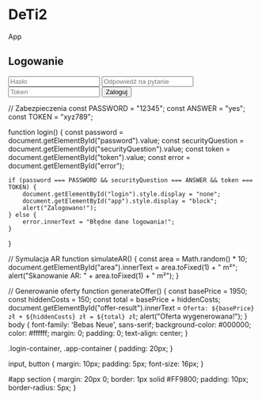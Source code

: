 # DeTi2
App
<!DOCTYPE html>
<html lang="pl">
<head>
    <meta charset="UTF-8">
    <meta name="viewport" content="width=device-width, initial-scale=1.0">
    <title>DeTiler - Remonty</title>
    <link rel="stylesheet" href="style.css">
</head>
<body>
    <div id="login" class="login-container">
        <h2>Logowanie</h2>
        <input type="password" id="password" placeholder="Hasło">
        <input type="text" id="securityQuestion" placeholder="Odpowiedź na pytanie">
        <input type="text" id="token" placeholder="Token">
        <button onclick="login()">Zaloguj</button>
        <p id="error" style="color: red;"></p>
    </div>
    <div id="app" class="app-container" style="display: none;">
        <header>
            <h2>Logo DeTiler</h2>
            <h1>DeTiler</h1>
        </header>
        <section id="ar-section">
            <h2>Skanowanie AR</h2>
            <p>Powierzchnia: <span id="area">0 m²</span></p>
            <button onclick="simulateAR()">Zeskanuj remont</button>
        </section>
        <section id="offer-section">
            <h2>Generuj ofertę</h2>
            <button onclick="generateOffer()">Stwórz ofertę</button>
            <p id="offer-result"></p>
        </section>
        <section id="norms-section">
            <h2>Normy</h2>
            <p>Zgodność: KNR 2-31, PN-EN 12056</p>
        </section>
    </div>
    <script src="script.js"></script>
</body>
</html>
// Zabezpieczenia
const PASSWORD = "12345";
const ANSWER = "yes";
const TOKEN = "xyz789";

function login() {
    const password = document.getElementById("password").value;
    const securityQuestion = document.getElementById("securityQuestion").value;
    const token = document.getElementById("token").value;
    const error = document.getElementById("error");

    if (password === PASSWORD && securityQuestion === ANSWER && token === TOKEN) {
        document.getElementById("login").style.display = "none";
        document.getElementById("app").style.display = "block";
        alert("Zalogowano!");
    } else {
        error.innerText = "Błędne dane logowania!";
    }
}

// Symulacja AR
function simulateAR() {
    const area = Math.random() * 10;
    document.getElementById("area").innerText = area.toFixed(1) + " m²";
    alert("Skanowanie AR: " + area.toFixed(1) + " m²");
}

// Generowanie oferty
function generateOffer() {
    const basePrice = 1950;
    const hiddenCosts = 150;
    const total = basePrice + hiddenCosts;
    document.getElementById("offer-result").innerText = `Oferta: ${basePrice} zł + ${hiddenCosts} zł = ${total} zł`;
    alert("Oferta wygenerowana!");
}
body {
    font-family: 'Bebas Neue', sans-serif;
    background-color: #000000;
    color: #ffffff;
    margin: 0;
    padding: 0;
    text-align: center;
}

.login-container, .app-container {
    padding: 20px;
}

input, button {
    margin: 10px;
    padding: 5px;
    font-size: 16px;
}

#app section {
    margin: 20px 0;
    border: 1px solid #FF9800;
    padding: 10px;
    border-radius: 5px;
}
